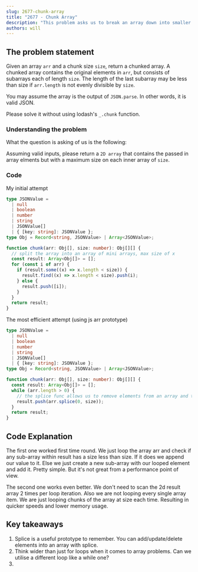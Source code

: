 ```yaml
---
slug: 2677-chunk-array
title: "2677 - Chunk Array"
description: "This problem asks us to break an array down into smaller array by a certain size parameter."
authors: will
---
```


## The problem statement

Given an array `arr` and a chunk size `size`, return a chunked array. A chunked array contains the original elements in `arr`, but consists of subarrays each of length `size`. The length of the last subarray may be less than size if `arr.length` is not evenly divisible by `size`.

You may assume the array is the output of `JSON.parse`. In other words, it is valid JSON.

Please solve it without using lodash's `_.chunk` function.

### Understanding the problem

What the question is asking of us is the following:

Assuming valid inputs, please return a `2D array` that contains the passed in array elments but with a maximum size on each inner array of `size`.

### Code

My initial attempt

```ts
type JSONValue =
  | null
  | boolean
  | number
  | string
  | JSONValue[]
  | { [key: string]: JSONValue };
type Obj = Record<string, JSONValue> | Array<JSONValue>;

function chunk(arr: Obj[], size: number): Obj[][] {
  // split the array into an array of mini arrays, max size of x
  const result: Array<Obj[]> = [];
  for (const i of arr) {
    if (result.some((x) => x.length < size)) {
      result.find((x) => x.length < size).push(i);
    } else {
      result.push([i]);
    }
  }
  return result;
}
```

The most efficient attempt (using js arr prototype)

```ts
type JSONValue =
  | null
  | boolean
  | number
  | string
  | JSONValue[]
  | { [key: string]: JSONValue };
type Obj = Record<string, JSONValue> | Array<JSONValue>;

function chunk(arr: Obj[], size: number): Obj[][] {
  const result: Array<Obj[]> = [];
  while (arr.length > 0) {
    // the splice func allows us to remove elements from an array and that array will be updated. So here we remove at index 0, size amounts each time this while loop iterates.
    result.push(arr.splice(0, size));
  }
  return result;
}
```

## Code Explanation

The first one worked first time round. We just loop the array arr and check if any sub-array within result has a size less than size. If it does we append our value to it. Else we just create a new sub-array with our looped element and add it. Pretty simple. But it's not great from a performance point of view.

The second one works even better. We don't need to scan the 2d result array 2 times per loop iteration. Also we are not looping every single array item. We are just looping chunks of the array at size each time. Resulting in quicker speeds and lower memory usage.

## Key takeaways

1. Splice is a useful prototype to remember. You can add/update/delete elements into an array with splice.
2. Think wider than just for loops when it comes to array problems. Can we utilise a different loop like a while one?
3.
